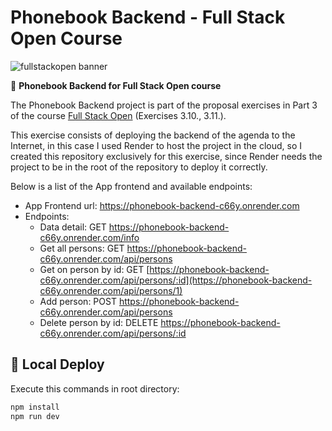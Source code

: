 # Phonebook Backend - Full Stack Open Course

![fullstackopen banner](https://fullstackopen.com/static/EYE_green_wide-0a72f74a959f54d0f3e4bb8c67f6f158.jpg)

🔰 **Phonebook Backend for Full Stack Open course**

The Phonebook Backend project is part of the proposal exercises in Part 3 of the course [Full Stack Open](https://fullstackopen.com/) (Exercises 3.10., 3.11.).

This exercise consists of deploying the backend of the agenda to the Internet, in this case I used Render to host the project in the cloud, so I created this repository exclusively for this exercise, since Render needs the project to be in the root of the repository to deploy it correctly.

Below is a list of the App frontend and available endpoints:

- App Frontend url: <https://phonebook-backend-c66y.onrender.com>
- Endpoints:
  - Data detail: GET <https://phonebook-backend-c66y.onrender.com/info>
  - Get all persons: GET <https://phonebook-backend-c66y.onrender.com/api/persons>
  - Get on person by id: GET [https://phonebook-backend-c66y.onrender.com/api/persons/:id](https://phonebook-backend-c66y.onrender.com/api/persons/1)
  - Add person: POST <https://phonebook-backend-c66y.onrender.com/api/persons>
  - Delete person by id: DELETE <https://phonebook-backend-c66y.onrender.com/api/persons/:id>

## 🚀 Local Deploy

Execute this commands in root directory:

```bash
npm install
npm run dev
```
